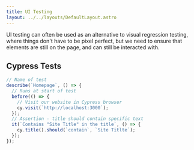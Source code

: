 ```yaml
---
title: UI Testing
layout: ../../layouts/DefaultLayout.astro
---
```


UI testing can often be used as an alternative to visual regression testing, where things don't have to be pixel perfect, but we need to ensure that elements are still on the page, and can still be interacted with.

## Cypress Tests

```js
// Name of test
describe(`Homepage`, () => {
  // Runs at start of test
  before(() => {
    // Visit our website in Cypress browser
    cy.visit(`http://localhost:3000`);
  });
  // Assertion - title should contain specific text
  it(`Contains "Site Title" in the title`, () => {
    cy.title().should(`contain`, `Site Titlte`);
  });
});

```
